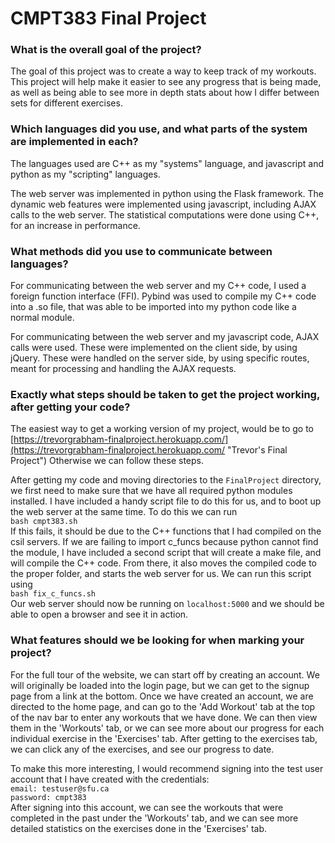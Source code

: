 # CMPT383 Final Project  

### What is the overall goal of the project?  

The goal of this project was to create a way to keep track of my workouts. This project
will help make it easier to see any progress that is being made, as well as being able to
see more in depth stats about how I differ between sets for different exercises.

### Which languages did you use, and what parts of the system are implemented in each?  

The languages used are C++ as my "systems" language, and javascript and python as my
"scripting" languages.  

The web server was implemented in python using the Flask framework. The dynamic web
features were implemented using javascript, including AJAX calls to the web server.
The statistical computations were done using C++, for an increase in performance.  

### What methods did you use to communicate between languages?  

For communicating between the web server and my C++ code, I used a foreign function
interface (FFI). Pybind was used to compile my C++ code into a .so file, that was
able to be imported into my python code like a normal module.  

For communicating between the web server and my javascript code, AJAX calls were used.
These were implemented on the client side, by using jQuery. These were handled on the
server side, by using specific routes, meant for processing and handling the AJAX
requests.

### Exactly what steps should be taken to get the project working, after getting your code?   

The easiest way to get a working version of my project, would be to go to [https://trevorgrabham-finalproject.herokuapp.com/](https://trevorgrabham-finalproject.herokuapp.com/ "Trevor's Final Project") Otherwise we can follow these steps.  

After getting my code and moving directories to the `FinalProject` directory, we first need
to make sure that we have all required python modules installed. I have included a handy script file to do this for us, and to boot up the web server at the same time. To do this we can run   
`bash cmpt383.sh`  
If this fails, it should be due to the C++ functions that I had compiled on the csil servers. If we are failing to import c_funcs because python cannot find the module, I have included a second script that will create a make file, and will compile the C++ code. From there, it also moves the compiled code to the proper folder, and starts the web server for us. We can run this script using    
`bash fix_c_funcs.sh`   
Our web server should now be running on `localhost:5000` and we should be able to open
a browser and see it in action.  

### What features should we be looking for when marking your project?

For the full tour of the website, we can start off by creating an account. We will
originally be loaded into the login page, but we can get to the signup page from a link
at the bottom. Once we have created an account, we are directed to the home page, and
can go to the 'Add Workout' tab at the top of the nav bar to enter any workouts that we
have done. We can then view them in the 'Workouts' tab, or we can see more about our
progress for each individual exercise in the 'Exercises' tab. After getting to the
exercises tab, we can click any of the exercises, and see our progress to date.    

To make this more interesting, I would recommend signing into the test user account that
I have created with the credentials:   
`email: testuser@sfu.ca`   
`password: cmpt383`   
After signing into this account, we can see the workouts that were completed in the past 
under the 'Workouts' tab, and we can see more detailed statistics on the exercises done
in the 'Exercises' tab.
